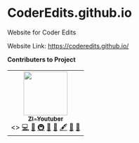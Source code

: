 # CoderEdits.github.io
Website for Coder Edits

Website Link: https://coderedits.github.io/

**Contributers to Project**

<table>
  <tr>
    <td align="center"><a href="http://github.com/ZI-Youtuber/"><img src="https://avatars.githubusercontent.com/u/82158378?v=4" width="100px;" alt=""/><br /><sub><b>ZI-Youtuber</b></sub></a><br/><></a> <a href="https://github.com/CoderEdits/CoderEdits.github.io/commits?author=ZI-Youtuber" title="Code">💻</a> <a href="#design-Shluffy" title="Design">🎨</a> <a href="#infra-Shluffy" title="Infrastructure (Hosting, Build-Tools, etc)">🚇</a> <a href="https://github.com/Scratch-Bookmarklets/Scratch-Bookmarklets.github.io/issues?q=author%3AShluffy" title="Bug reports">🐛</a> <a href="#ideas-Shluffy" title="Ideas, Planning, & Feedback">🤔</a> <a href="#content-Shluffy" title="Content">🖋</a> <a href="#maintenance-Shluffy" title="Maintenance">🚧</a> <a href="#projectManagement-Shluffy" title="Project Management">📆</a></td>
    <tr>
<table>

